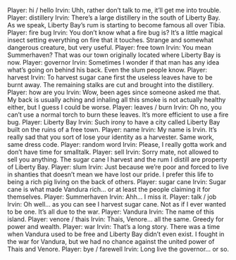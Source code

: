 Player: hi / hello
Irvin: Uhh, rather don’t talk to me, it’ll get me into trouble.
Player: distillery
Irvin: There’s a large distillery in the south of Liberty Bay. As we speak, Liberty Bay’s rum is starting to become famous all over Tibia.
Player: fire bug
Irvin: You don’t know what a fire bug is? It’s a little magical insect setting everything on fire that it touches. Strange and somewhat dangerous creature, but very useful.
Player: free town
Irvin: You mean Summerhaven? That was our town originally located where Liberty Bay is now.
Player: governor
Irvin: Sometimes I wonder if that man has any idea what’s going on behind his back. Even the slum people know.
Player: harvest
Irvin: To harvest sugar cane first the useless leaves have to be burnt away. The remaining stalks are cut and brought into the distillery.
Player: how are you
Irvin: Wow, been ages since someone asked me that. My back is usually aching and inhaling all this smoke is not actually healthy either, but I guess I could be worse.
Player: leaves / burn
Irvin: Oh no, you can’t use a normal torch to burn these leaves. It’s more efficient to use a fire bug.
Player: Liberty Bay
Irvin: Such irony to have a city called Liberty Bay built on the ruins of a free town.
Player: name
Irvin: My name is Irvin. It’s really sad that you sort of lose your identity as a harvester. Same work, same dress code.
Player: random word
Irvin: Please, I really gotta work and don’t have time for smalltalk.
Player: sell
Irvin: Sorry mate, not allowed to sell you anything. The sugar cane I harvest and the rum I distill are property of Liberty Bay.
Player: slum
Irvin: Just because we’re poor and forced to live in shanties that doesn’t mean we have lost our pride. I prefer this life to being a rich pig living on the back of others.
Player: sugar cane
Irvin: Sugar cane is what made Vandura rich… or at least the people claiming it for themselves.
Player: Summerhaven
Irvin: Ahh… I miss it.
Player: talk / job
Irvin: Oh well… as you can see I harvest sugar cane. Not as if I ever wanted to be one. It’s all due to the war.
Player: Vandura
Irvin: The name of this island.
Player: venore / thais
Irvin: Thais, Venore… all the same. Greedy for power and wealth.
Player: war
Irvin: That’s a long story. There was a time when Vandura used to be free and Liberty Bay didn’t even exist. I fought in the war for Vandura, but we had no chance against the united power of Thais and Venore.
Player: bye / farewell
Irvin: Long live the governor… or so.
